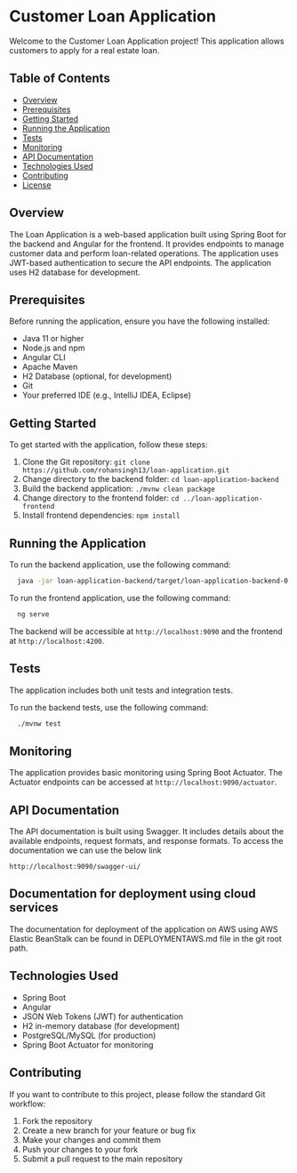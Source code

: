 
# Customer Loan Application

Welcome to the Customer Loan Application project! This application allows customers to apply for a real estate loan.



## Table of Contents

- [Overview](#overview)
- [Prerequisites](#prerequisites)
- [Getting Started](#getting-started)
- [Running the Application](#running-the-application)
- [Tests](#tests)
- [Monitoring](#monitoring)
- [API Documentation](#api-documentation)
- [Technologies Used](#technologies-used)
- [Contributing](#contributing)
- [License](#license)

## Overview

The Loan Application is a web-based application built using Spring Boot for the backend and Angular for the frontend. It provides endpoints to manage customer data and perform loan-related operations. The application uses JWT-based authentication to secure the API endpoints. The application uses H2 database for development.

## Prerequisites

Before running the application, ensure you have the following installed:

- Java 11 or higher
- Node.js and npm
- Angular CLI
- Apache Maven
- H2 Database (optional, for development)
- Git
- Your preferred IDE (e.g., IntelliJ IDEA, Eclipse)

## Getting Started

To get started with the application, follow these steps:

1. Clone the Git repository: `git clone https://github.com/rohansingh13/loan-application.git`
2. Change directory to the backend folder: `cd loan-application-backend`
3. Build the backend application: `./mvnw clean package`
4. Change directory to the frontend folder: `cd ../loan-application-frontend`
5. Install frontend dependencies: `npm install`

## Running the Application

To run the backend application, use the following command:

```bash
  java -jar loan-application-backend/target/loan-application-backend-0.0.1-SNAPSHOT.jar
```

To run the frontend application, use the following command:

```bash
  ng serve
```

The backend will be accessible at `http://localhost:9090` and the frontend at `http://localhost:4200`.

## Tests

The application includes both unit tests and integration tests.

To run the backend tests, use the following command:

```bash
  ./mvnw test
```

## Monitoring

The application provides basic monitoring using Spring Boot Actuator. The Actuator endpoints can be accessed at `http://localhost:9090/actuator`.


## API Documentation

The API documentation is built using Swagger. It includes details about the available endpoints, request formats, and response formats. To access the documentation we can use the below link

`http://localhost:9090/swagger-ui/`

## Documentation for deployment using cloud services

The documentation for deployment of the application on AWS using AWS Elastic BeanStalk can be found in DEPLOYMENTAWS.md file in the git root path.

## Technologies Used

- Spring Boot
- Angular
- JSON Web Tokens (JWT) for authentication
- H2 in-memory database (for development)
- PostgreSQL/MySQL (for production)
- Spring Boot Actuator for monitoring

## Contributing

If you want to contribute to this project, please follow the standard Git workflow:

1. Fork the repository
2. Create a new branch for your feature or bug fix
3. Make your changes and commit them
4. Push your changes to your fork
5. Submit a pull request to the main repository



